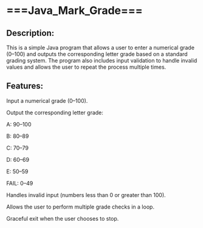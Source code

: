 # ===Java_Mark_Grade===
## Description:

This is a simple Java program that allows a user to enter a numerical grade (0–100) and outputs the corresponding letter grade based on a standard grading system.
The program also includes input validation to handle invalid values and allows the user to repeat the process multiple times.

## Features:

Input a numerical grade (0–100).

Output the corresponding letter grade:

A: 90–100

B: 80–89

C: 70–79

D: 60–69

E: 50–59

FAIL: 0–49

Handles invalid input (numbers less than 0 or greater than 100).

Allows the user to perform multiple grade checks in a loop.

Graceful exit when the user chooses to stop.
